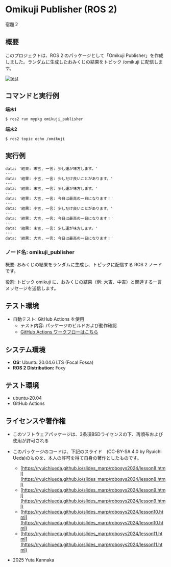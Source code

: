 # Omikuji Publisher (ROS 2)
宿題２

## 概要
このプロジェクトは、ROS 2 のパッケージとして「Omikuji Publisher」を作成しました。ランダムに生成したおみくじの結果をトピック /omikuji に配信します。


[![test](https://github.com/atuy10969/mypkg/actions/workflows/test.yml/badge.svg)](https://github.com/atuy10969/mypkg/actions/workflows/test.yml)



## コマンドと実行例

**端末1**
~~~
$ ros2 run mypkg omikuji_publisher
~~~

**端末2**
~~~
$ ros2 topic echo /omikuji
~~~

## 実行例
~~~
data: '結果: 末吉, 一言: 少し運が味方します。'
---
data: '結果: 小吉, 一言: 少しだけ良いことがあります。'
---
data: '結果: 末吉, 一言: 少し運が味方します。'
---
data: '結果: 大吉, 一言: 今日は最高の一日になります！'
---
data: '結果: 小吉, 一言: 少しだけ良いことがあります。'
---
data: '結果: 大吉, 一言: 今日は最高の一日になります！'
---
data: '結果: 末吉, 一言: 少し運が味方します。'
---
data: '結果: 大吉, 一言: 今日は最高の一日になります！'
~~~

### ノード名: omikuji_publisher

概要: おみくじの結果をランダムに生成し、トピックに配信する ROS 2 ノードです。

役割: トピック omikuji に、おみくじの結果（例: 大吉、中吉）と関連する一言メッセージを送信します。

## テスト環境
- 自動テスト: GitHub Actions を使用
  - テスト内容: パッケージのビルドおよび動作確認
  - [GitHub Actions ワークフローはこちら](https://github.com/atuy10969/mypkg/actions/workflows/test.yml)


## システム環境

- **OS:** Ubuntu 20.04.6 LTS (Focal Fossa)
- **ROS 2 Distribution:** Foxy

## テスト環境
- ubuntu-20.04
- GitHub Actions

## ライセンスや著作権
 - このソフトウェアパッケージは、3条項BSDライセンスの下、再頒布および使用が許可される

 - このパッケージのコードは、下記のスライド　(CC-BY-SA 4.0 by Ryuichi Ueda)のものを、本人の許可を得て自身の著作としたものです。
    - [https://ryuichiueda.github.io/slides_marp/robosys2024/lesson8.html](https://ryuichiueda.github.io/slides_marp/robosys2024/lesson8.html)
    - [https://ryuichiueda.github.io/slides_marp/robosys2024/lesson9.html](https://ryuichiueda.github.io/slides_marp/robosys2024/lesson9.html)
    - [https://ryuichiueda.github.io/slides_marp/robosys2024/lesson10.html](https://ryuichiueda.github.io/slides_marp/robosys2024/lesson10.html)
    - [https://ryuichiueda.github.io/slides_marp/robosys2024/lesson11.html](https://ryuichiueda.github.io/slides_marp/robosys2024/lesson11.html)

- 2025 Yuta Kannaka



